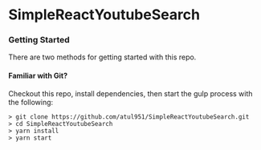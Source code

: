 # SimpleReactYoutubeSearch

### Getting Started

There are two methods for getting started with this repo.

#### Familiar with Git?
Checkout this repo, install dependencies, then start the gulp process with the following:

```
> git clone https://github.com/atul951/SimpleReactYoutubeSearch.git
> cd SimpleReactYoutubeSearch
> yarn install
> yarn start
```
